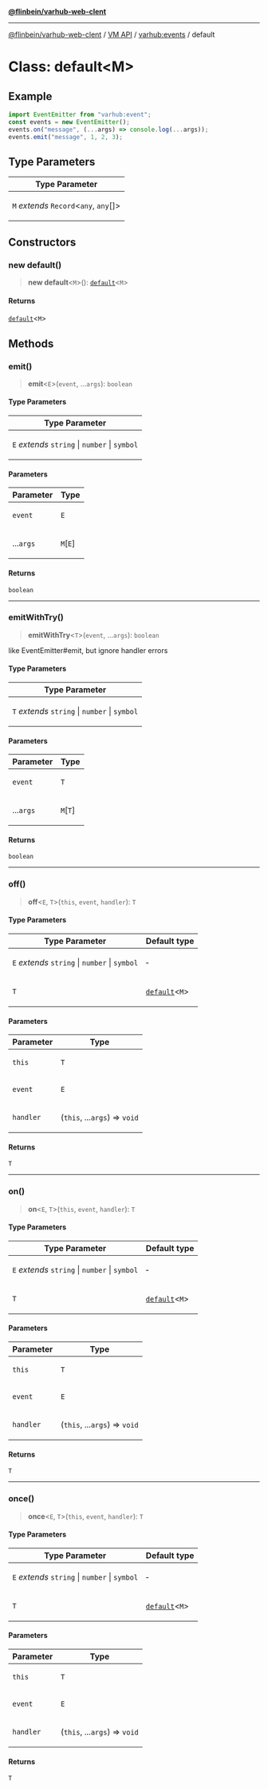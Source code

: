 [**@flinbein/varhub-web-clent**](../../../README.md)

***

[@flinbein/varhub-web-clent](../../../README.md) / [VM API](../../README.md) / [varhub:events](../README.md) / default

# Class: default\<M\>

## Example

```javascript
import EventEmitter from "varhub:event";
const events = new EventEmitter();
events.on("message", (...args) => console.log(...args));
events.emit("message", 1, 2, 3);
```

## Type Parameters

<table>
<thead>
<tr>
<th>Type Parameter</th>
</tr>
</thead>
<tbody>
<tr>
<td>

`M` *extends* `Record`\<`any`, `any`[]\>

</td>
</tr>
</tbody>
</table>

## Constructors

### new default()

> **new default**\<`M`\>(): [`default`](default.md)\<`M`\>

#### Returns

[`default`](default.md)\<`M`\>

## Methods

### emit()

> **emit**\<`E`\>(`event`, ...`args`): `boolean`

#### Type Parameters

<table>
<thead>
<tr>
<th>Type Parameter</th>
</tr>
</thead>
<tbody>
<tr>
<td>

`E` *extends* `string` \| `number` \| `symbol`

</td>
</tr>
</tbody>
</table>

#### Parameters

<table>
<thead>
<tr>
<th>Parameter</th>
<th>Type</th>
</tr>
</thead>
<tbody>
<tr>
<td>

`event`

</td>
<td>

`E`

</td>
</tr>
<tr>
<td>

...`args`

</td>
<td>

`M`\[`E`\]

</td>
</tr>
</tbody>
</table>

#### Returns

`boolean`

***

### emitWithTry()

> **emitWithTry**\<`T`\>(`event`, ...`args`): `boolean`

like EventEmitter#emit, but ignore handler errors

#### Type Parameters

<table>
<thead>
<tr>
<th>Type Parameter</th>
</tr>
</thead>
<tbody>
<tr>
<td>

`T` *extends* `string` \| `number` \| `symbol`

</td>
</tr>
</tbody>
</table>

#### Parameters

<table>
<thead>
<tr>
<th>Parameter</th>
<th>Type</th>
</tr>
</thead>
<tbody>
<tr>
<td>

`event`

</td>
<td>

`T`

</td>
</tr>
<tr>
<td>

...`args`

</td>
<td>

`M`\[`T`\]

</td>
</tr>
</tbody>
</table>

#### Returns

`boolean`

***

### off()

> **off**\<`E`, `T`\>(`this`, `event`, `handler`): `T`

#### Type Parameters

<table>
<thead>
<tr>
<th>Type Parameter</th>
<th>Default type</th>
</tr>
</thead>
<tbody>
<tr>
<td>

`E` *extends* `string` \| `number` \| `symbol`

</td>
<td>

&hyphen;

</td>
</tr>
<tr>
<td>

`T`

</td>
<td>

[`default`](default.md)\<`M`\>

</td>
</tr>
</tbody>
</table>

#### Parameters

<table>
<thead>
<tr>
<th>Parameter</th>
<th>Type</th>
</tr>
</thead>
<tbody>
<tr>
<td>

`this`

</td>
<td>

`T`

</td>
</tr>
<tr>
<td>

`event`

</td>
<td>

`E`

</td>
</tr>
<tr>
<td>

`handler`

</td>
<td>

(`this`, ...`args`) => `void`

</td>
</tr>
</tbody>
</table>

#### Returns

`T`

***

### on()

> **on**\<`E`, `T`\>(`this`, `event`, `handler`): `T`

#### Type Parameters

<table>
<thead>
<tr>
<th>Type Parameter</th>
<th>Default type</th>
</tr>
</thead>
<tbody>
<tr>
<td>

`E` *extends* `string` \| `number` \| `symbol`

</td>
<td>

&hyphen;

</td>
</tr>
<tr>
<td>

`T`

</td>
<td>

[`default`](default.md)\<`M`\>

</td>
</tr>
</tbody>
</table>

#### Parameters

<table>
<thead>
<tr>
<th>Parameter</th>
<th>Type</th>
</tr>
</thead>
<tbody>
<tr>
<td>

`this`

</td>
<td>

`T`

</td>
</tr>
<tr>
<td>

`event`

</td>
<td>

`E`

</td>
</tr>
<tr>
<td>

`handler`

</td>
<td>

(`this`, ...`args`) => `void`

</td>
</tr>
</tbody>
</table>

#### Returns

`T`

***

### once()

> **once**\<`E`, `T`\>(`this`, `event`, `handler`): `T`

#### Type Parameters

<table>
<thead>
<tr>
<th>Type Parameter</th>
<th>Default type</th>
</tr>
</thead>
<tbody>
<tr>
<td>

`E` *extends* `string` \| `number` \| `symbol`

</td>
<td>

&hyphen;

</td>
</tr>
<tr>
<td>

`T`

</td>
<td>

[`default`](default.md)\<`M`\>

</td>
</tr>
</tbody>
</table>

#### Parameters

<table>
<thead>
<tr>
<th>Parameter</th>
<th>Type</th>
</tr>
</thead>
<tbody>
<tr>
<td>

`this`

</td>
<td>

`T`

</td>
</tr>
<tr>
<td>

`event`

</td>
<td>

`E`

</td>
</tr>
<tr>
<td>

`handler`

</td>
<td>

(`this`, ...`args`) => `void`

</td>
</tr>
</tbody>
</table>

#### Returns

`T`
